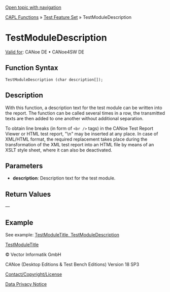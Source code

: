 [Open topic with navigation](../../../../../CANoeDEFamily.htm#Topics/CAPLFunctions/Test/Functions/CAPLfunctionTestModuleDescription.md)

[CAPL Functions](../../CAPLfunctions.md) » [Test Feature Set](../CAPLfunctionsTFSOverview.md) » TestModuleDescription

# TestModuleDescription

[Valid for](../../../Shared/FeatureAvailability.md):  CANoe DE • CANoe4SW DE

## Function Syntax

`TestModuleDescription (char description[]);`

## Description

With this function, a description text for the test module can be written into the report. The function can be called several times in a row, the transmitted texts are then added to one another without additional separation.

To obtain line breaks (in form of `<br />` tags) in the CANoe Test Report Viewer or HTML test report, "\n" may be inserted at any place. In case of XML/HTML format, the required replacement takes place during the transformation of the XML test report into an HTML file by means of an XSLT style sheet, where it can also be deactivated.

## Parameters

- **description**: Description text for the test module.

## Return Values

—

## Example

See example: [TestModuleTitle, TestModuleDescription](CAPLfunctionsTFSExampleTestModuleTitleTestModuleDescription.md)

[TestModuleTitle](CAPLfunctionTestModuleTitle.md)

© Vector Informatik GmbH

CANoe (Desktop Editions & Test Bench Editions) Version 18 SP3

[Contact/Copyright/License](../../../Shared/ContactCopyrightLicense.md)

[Data Privacy Notice](https://www.vector.com/int/en/company/get-info/privacy-policy/)
